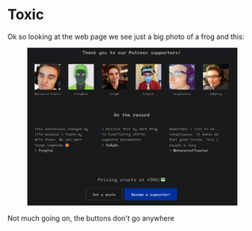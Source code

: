 # Toxic

Ok so looking at the web page we see just a big photo of a frog and this:

<figure><img src="../../../../../.gitbook/assets/image (5) (1) (1) (1) (1) (1) (1) (1) (1) (1).png" alt=""><figcaption></figcaption></figure>

Not much going on, the buttons don't go anywhere
